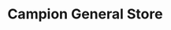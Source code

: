 ---
title: "Campion General Store"
url: /leamington-spa/campion-general-store/
shop: convenience
---